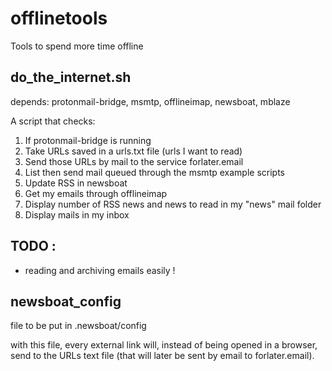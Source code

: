 # offlinetools
Tools to spend more time offline

## do_the_internet.sh

depends: protonmail-bridge, msmtp, offlineimap, newsboat, mblaze

A script that checks:

1. If protonmail-bridge is running
2. Take URLs saved in a urls.txt file  (urls I want to read)
3. Send those URLs by mail to the service forlater.email
4. List then send mail queued through the msmtp example scripts
5. Update RSS in newsboat
6. Get my emails through offlineimap
7. Display number of RSS news and news to read in my "news" mail folder
8. Display mails in my inbox


## TODO :
- reading and archiving emails easily !

## newsboat_config

file to be put in .newsboat/config

with this file, every external link will, instead of being opened in a browser, send to the URLs text file (that will later be sent by email to forlater.email).
